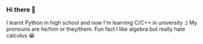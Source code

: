 ### Hi there 👋
I learnt Python in high school and now I'm learning C/C++ in university :)
My pronouns are he/him or they/them.
Fun fact I like algebra but really hate calculus 😭
<!--
**shirosaur/shirosaur** is a ✨ _special_ ✨ repository because its `README.md` (this file) appears on your GitHub profile.

Here are some ideas to get you started:

- 🔭 I’m currently working on ...
- 🌱 I’m currently learning ...
- 👯 I’m looking to collaborate on ...
- 🤔 I’m looking for help with ...
- 💬 Ask me about ...
- 📫 How to reach me: ...
- 😄 Pronouns: ...
- ⚡ Fun fact: ...
-->
